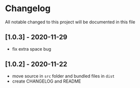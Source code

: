 # Changelog
All notable changed to this project will be documented in this file

## [1.0.3] - 2020-11-29
- fix extra space bug

## [1.0.2] - 2020-11-22
- move source in `src` folder and bundled files in `dist`
- create CHANGELOG and README